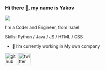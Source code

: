 ### Hi there 👋, my name is Yakov
![](https://pbs.twimg.com/profile_banners/893525251/1642848620/600x200)

I'm a Coder and Engineer, from Israel

Skills: Python / Java / JS / HTML / CSS

- 🔭 I’m currently working in My own company 


[<img src='https://cdn.jsdelivr.net/npm/simple-icons@3.0.1/icons/github.svg' alt='github' height='40'>](https://github.com/yakovzur)  [<img src='https://cdn.jsdelivr.net/npm/simple-icons@3.0.1/icons/twitter.svg' alt='twitter' height='40'>](https://twitter.com/JacobTLI)  

